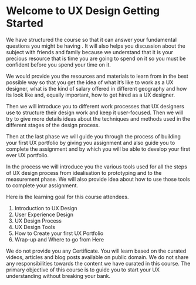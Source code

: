 # Welcome to UX Design Getting Started

We have structured the course so that it can answer your fundamental questions you might be having . It will also helps you discussion about the subject with friends and family because we understand that it is your precious resource that is time you are going to spend on it so you must be confident before you spend your time on it. 

We would provide you the resources and materials to learn from in the best possible way so that you get the idea of what it’s like to work as a UX designer, what is the kind of salary offered in different geography and how its look like and, equally important, how to get hired as a UX designer. 

Then we will introduce you to different work processes that UX designers use to structure their design work and keep it user-focused. Then we will try to give more details ideas about the techniques and methods used in the different stages of the design process. 

Then at the last phase we will guide you through the process of building your first UX portfolio by giving you assignment and also guide you to complete the assignment and by which you will be able to develop your first ever UX portfolio. 

In the process we will introduce you the various tools used for all the steps of UX design process from idealisation to prototyping and to the measurement phase. We will also provide idea about  how to use those tools to complete your assignment.

Here is the learning goal for this course attendees. 

1. Introduction to UX Design
2. User Experience Design
3. UX Design Process
4. UX Design Tools
5. How to Create your first UX Portfolio
6. Wrap-up and Where to go from Here

We do not provide you any Certificate. You will learn based on the curated videos, articles and blog posts available on public domain. We do not share any responsibilities towards the content we have curated in this course.  The primary objective of this course  is to guide you to start your UX understanding without breaking your bank. 



 

